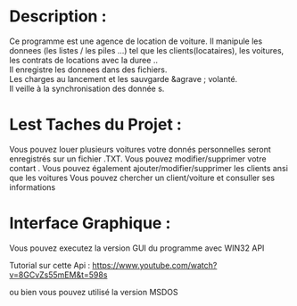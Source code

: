 
Description :
=============

Ce programme est une agence de location de voiture. Il manipule
les donnees (les listes / les piles ...) tel que les clients(locataires), les voitures, les contrats de locations avec la duree ..
<br />Il enregistre les donnees dans des fichiers.
<br />Les charges au lancement et les sauvgarde &agrave
; volant&eacute;.
<br />Il veille &agrave; la synchronisation des donn&eacute;e
s.

Lest Taches du Projet :
=============
Vous pouvez louer plusieurs voitures votre donnés personnelles seront enregistrés sur un fichier .TXT.
Vous pouvez modifier/supprimer votre contart .
Vous pouvez également ajouter/modifier/supprimer les clients ansi que les voitures 
Vous pouvez chercher un client/voiture et consuller ses informations 


Interface Graphique :
=============

Vous pouvez executez la version GUI du programme avec WIN32 API 

Tutorial sur cette Api : https://www.youtube.com/watch?v=8GCvZs55mEM&t=598s

ou bien vous pouvez utilisé la version MSDOS

